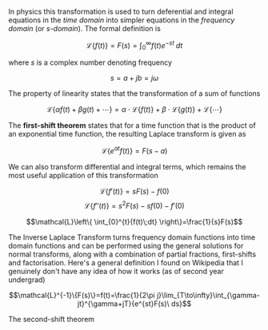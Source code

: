 In physics this transformation is used to turn deferential and integral equations in the *time domain* into simpler equations in the *frequency domain* (or *s-domain*). The formal definition is

$$\mathcal{L}\{f(t)\}=F(s)=\int_{0}^{\infty}{f(t)e^{-st}\;dt}$$

where $s$ is a complex number denoting frequency

$$s=a+jb=j\omega$$

The property of linearity states that the transformation of a sum of functions

$$\mathcal{L}\{\alpha f(t) + \beta g(t) + \cdots\}=\alpha\cdot\mathcal{L}\{f(t)\}+\beta\cdot\mathcal{L}\{g(t)\}+\mathcal{L}\{\cdots\}$$

The **first-shift theorem** states that for a time function that is the product of an exponential time function, the resulting Laplace transform is given as

$$\mathcal{L}\{e^{at}f(t)\}=F(s-a)$$

We can also transform differential and integral terms, which remains the most useful application of this transformation

$$\mathcal{L}\{f'(t)\}=sF(s)-f(0)$$
$$\mathcal{L}\{f''(t)\}=s^{2}F(s)-sf(0)-f'(0)$$

$$\mathcal{L}\left\{ \int_{0}^{t}{f(t)\;dt} \right\}=\frac{1}{s}F(s)$$

The Inverse Laplace Transform turns frequency domain functions into time domain functions and can be performed using the general solutions for normal transforms, along with a combination of partial fractions, first-shifts and factorisation. Here's a general definition I found on Wikipedia that I genuinely don't have any idea of how it works (as of second year undergrad)

$$\mathcal{L}^{-1}\{F(s)\}=f(t)=\frac{1}{2\pi j}\lim_{T\to\infty}\int_{\gamma-jt}^{\gamma+jT}{e^{st}F(s)\ ds}$$

The second-shift theorem